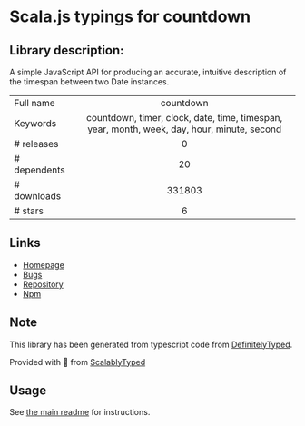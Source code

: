
# Scala.js typings for countdown


## Library description:
A simple JavaScript API for producing an accurate, intuitive description of the timespan between two Date instances.

|                    |                 |
| ------------------ | :-------------: |
| Full name          | countdown |
| Keywords           | countdown, timer, clock, date, time, timespan, year, month, week, day, hour, minute, second |
| # releases         | 0 |
| # dependents       | 20 |
| # downloads        | 331803 |
| # stars            | 6 |

## Links
- [Homepage](http://countdownjs.org)
- [Bugs](https://github.com/mckamey/countdownjs/issues)
- [Repository](https://github.com/mckamey/countdownjs)
- [Npm](https://www.npmjs.com/package/countdown)
    


## Note
This library has been generated from typescript code from [DefinitelyTyped](https://definitelytyped.org).

Provided with :purple_heart: from [ScalablyTyped](https://github.com/oyvindberg/ScalablyTyped)

## Usage
See [the main readme](../../readme.md) for instructions.


